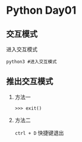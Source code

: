 # Python Day01





## 交互模式

进入交互模式

```shell
python3 #进入交互模式
```



## 推出交互模式

1. 方法一

   ```shell
   >>> exit()
   ```

2. 方法二

   `ctrl + D` 快捷键退出







